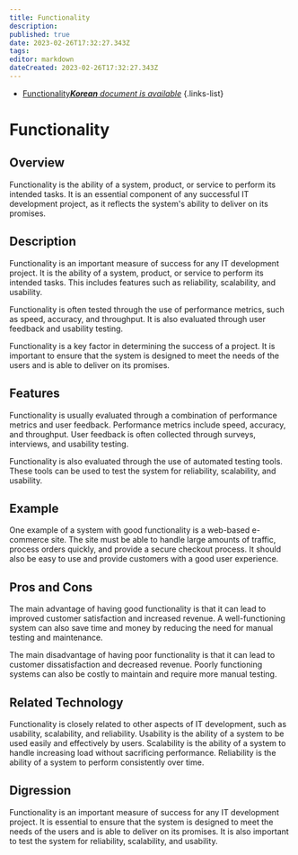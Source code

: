 ```yaml
---
title: Functionality
description: 
published: true
date: 2023-02-26T17:32:27.343Z
tags: 
editor: markdown
dateCreated: 2023-02-26T17:32:27.343Z
---
```


- [Functionality***Korean** document is available*](/ko/Knowledge-base/Dictionary/functionality)
{.links-list}


# Functionality

## Overview
Functionality is the ability of a system, product, or service to perform its intended tasks. It is an essential component of any successful IT development project, as it reflects the system's ability to deliver on its promises.

## Description
Functionality is an important measure of success for any IT development project. It is the ability of a system, product, or service to perform its intended tasks. This includes features such as reliability, scalability, and usability.

Functionality is often tested through the use of performance metrics, such as speed, accuracy, and throughput. It is also evaluated through user feedback and usability testing.

Functionality is a key factor in determining the success of a project. It is important to ensure that the system is designed to meet the needs of the users and is able to deliver on its promises.

## Features
Functionality is usually evaluated through a combination of performance metrics and user feedback. Performance metrics include speed, accuracy, and throughput. User feedback is often collected through surveys, interviews, and usability testing.

Functionality is also evaluated through the use of automated testing tools. These tools can be used to test the system for reliability, scalability, and usability.

## Example
One example of a system with good functionality is a web-based e-commerce site. The site must be able to handle large amounts of traffic, process orders quickly, and provide a secure checkout process. It should also be easy to use and provide customers with a good user experience.

## Pros and Cons
The main advantage of having good functionality is that it can lead to improved customer satisfaction and increased revenue. A well-functioning system can also save time and money by reducing the need for manual testing and maintenance.

The main disadvantage of having poor functionality is that it can lead to customer dissatisfaction and decreased revenue. Poorly functioning systems can also be costly to maintain and require more manual testing.

## Related Technology
Functionality is closely related to other aspects of IT development, such as usability, scalability, and reliability. Usability is the ability of a system to be used easily and effectively by users. Scalability is the ability of a system to handle increasing load without sacrificing performance. Reliability is the ability of a system to perform consistently over time.

## Digression
Functionality is an important measure of success for any IT development project. It is essential to ensure that the system is designed to meet the needs of the users and is able to deliver on its promises. It is also important to test the system for reliability, scalability, and usability.